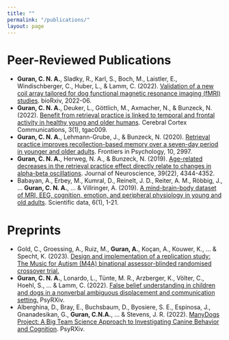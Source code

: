```yaml
---
title: ""
permalink: "/publications/"
layout: page
---
```


# Peer-Reviewed Publications 

 - **Guran, C. N. A.**, Sladky, R., Karl, S., Boch, M., Laistler, E., Windischberger, C., Huber, L., & Lamm, C. (2022). [Validation of a new coil array tailored for dog functional magnetic resonance imaging (fMRI) studies](https://www.eneuro.org/content/10/3/ENEURO.0083-22.2022). bioRxiv, 2022-06.
 - **Guran, C. N. A.**, Deuker, L., Göttlich, M., Axmacher, N., & Bunzeck, N. (2022). [Benefit from retrieval practice is linked to temporal and frontal activity in healthy young and older humans](https://academic.oup.com/cercorcomms/article/3/1/tgac009/6529998). Cerebral Cortex Communications, 3(1), tgac009.
 - **Guran, C. N. A.**, Lehmann-Grube, J., & Bunzeck, N. (2020). [Retrieval practice improves recollection-based memory over a seven-day period in younger and older adults](https://www.frontiersin.org/articles/10.3389/fpsyg.2019.02997/full). Frontiers in Psychology, 10, 2997.
 - **Guran, C. N. A.**, Herweg, N. A., & Bunzeck, N. (2019). [Age-related decreases in the retrieval practice effect directly relate to changes in alpha-beta oscillations](https://www.jneurosci.org/content/39/22/4344). Journal of Neuroscience, 39(22), 4344-4352.
 - Babayan, A., Erbey, M., Kumral, D., Reinelt, J. D., Reiter, A. M., Röbbig, J., ... **Guran, C. N. A.**, ... & Villringer, A. (2019). [A mind-brain-body dataset of MRI, EEG, cognition, emotion, and peripheral physiology in young and old adults](https://www.nature.com/articles/sdata2018308). Scientific data, 6(1), 1-21.

# Preprints

- Gold, C., Groessing, A., Ruiz, M., **Guran, A.**, Koçan, A., Kouwer, K., ... & Specht, K. (2023). [Design and implementation of a replication study: The Music for Autism (M4A) binational assessor-blinded randomised crossover trial.](https://www.researchsquare.com/article/rs-2478719/v1)
- **Guran, C. N. A.**, Lonardo, L., Tünte, M. R., Arzberger, K., Völter, C., Hoehl, S., ... & Lamm, C. (2022). [False belief understanding in children and dogs in a nonverbal ambiguous displacement and communication setting.](https://psyarxiv.com/s5ygj/download/?format=pdf) PsyRXiv. 
- Alberghina, D., Bray, E., Buchsbaum, D., Byosiere, S. E., Espinosa, J., Gnanadesikan, G., **Guran, C.N.A.**, ... & Stevens, J. R. (2022). [ManyDogs Project: A Big Team Science Approach to Investigating Canine Behavior and Cognition](https://psyarxiv.com/j82uc/download?format=pdf). PsyRXiv. 

